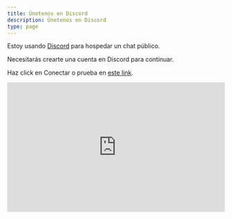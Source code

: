 ```yaml
---
title: Únetenos en Discord
description: Únetenos en Discord
type: page
---
```


Estoy usando [Discord](https://discord.com) para hospedar un chat público.

Necesitarás crearte una cuenta en Discord para continuar.

Haz click en Conectar o prueba en [este link](https://dcsv.io/es/servidor/gdc).

<iframe src="https://discordapp.com/widget?id=608242475043389480&theme=dark" width="100%" height="300" allowtransparency="true" frameborder="0" sandbox="allow-popups allow-popups-to-escape-sandbox allow-same-origin allow-scripts"></iframe>
